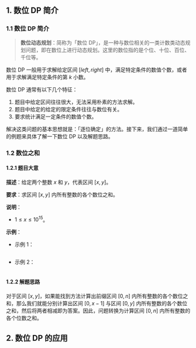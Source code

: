 ## 1. 数位 DP 简介

### 1.1 数位 DP 简介

> **数位动态规划**：简称为「数位 DP」，是一种与数位相关的一类计数类动态规划问题，即在数位上进行动态规划。这里的数位指的是个位、十位、百位、千位等。

数位 DP 一般用于求解给定区间 $[left, right]$ 中，满足特定条件的数值个数，或者用于求解满足特定条件的第 $k$ 小数。

数位 DP 通常有以下几个特征：

1. 题目中给定区间往往很大，无法采用朴素的方法求解。
2. 题目中给定的给定的限定条件往往与数位有关。
3. 要求统计满足一定条件的数值个数。

解决这类问题的基本思想就是：「逐位确定」的方法。接下来，我们通过一道简单的例题来具体了解一下数位 DP 以及解题思路。

### 1.2 数位之和

#### 1.2.1 题目大意

**描述**：给定两个整数 $x$ 和 $y$，代表区间 $[x, y]$。

**要求**：求区间 $[x, y]$ 内所有整数的各个数位之和。

**说明**：

- $1 \le x \le 10^{15}$。

**示例**：

- 示例 1：

```Python
```

- 示例 2：

```Python
```

#### 1.2.2 解题思路

对于区间 $[x, y]$，如果能找到方法计算出前缀区间 $[0, n]$ 内所有整数的各个数位之和，那么我们就能分别计算出区间 $[0, x - 1]$ 与区间 $[0, y]$ 内所有整数的各个数位之和，然后将两者相减即为答案。因此，问题转换为计算区间 $[0, n]$ 内所有整数的各个位数之和。



## 2. 数位 DP 的应用